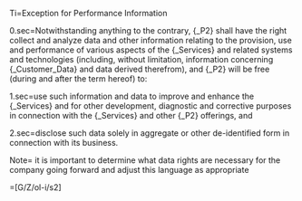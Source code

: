 Ti=Exception for Performance Information

0.sec=Notwithstanding anything to the contrary, {_P2} shall have the right collect and analyze data and other information relating to the provision, use and performance of various aspects of the {_Services} and related systems and technologies (including, without limitation, information concerning {_Customer_Data} and data derived therefrom), and  {_P2} will be free (during and after the term hereof) to:

1.sec=use such information and data to improve and enhance the {_Services} and for other development, diagnostic and corrective purposes in connection with the {_Services} and other {_P2} offerings, and 

2.sec=disclose such data solely in aggregate or other de-identified form in connection with its business.

Note= it is important to determine what data rights are necessary for the company going forward and adjust this language as appropriate

=[G/Z/ol-i/s2]
